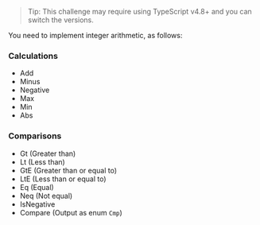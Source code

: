 > Tip: This challenge may require using TypeScript v4.8+ and you can switch the versions.

You need to implement integer arithmetic, as follows:

### Calculations
- Add
- Minus
- Negative
- Max
- Min
- Abs

### Comparisons
- Gt (Greater than)
- Lt (Less than)
- GtE (Greater than or equal to)
- LtE (Less than or equal to)
- Eq (Equal)
- Neq (Not equal)
- IsNegative
- Compare (Output as enum `Cmp`)
